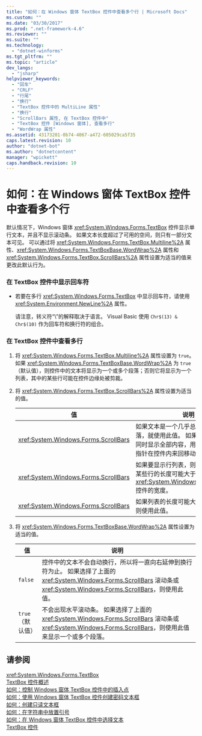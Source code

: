 ```yaml
---
title: "如何：在 Windows 窗体 TextBox 控件中查看多个行 | Microsoft Docs"
ms.custom: ""
ms.date: "03/30/2017"
ms.prod: ".net-framework-4.6"
ms.reviewer: ""
ms.suite: ""
ms.technology: 
  - "dotnet-winforms"
ms.tgt_pltfrm: ""
ms.topic: "article"
dev_langs: 
  - "jsharp"
helpviewer_keywords: 
  - "回车"
  - "CRLF"
  - "行尾"
  - "换行"
  - "TextBox 控件中的 MultiLine 属性"
  - "换行"
  - "ScrollBars 属性, 在 TextBox 控件中"
  - "TextBox 控件 [Windows 窗体], 查看多行"
  - "WordWrap 属性"
ms.assetid: 43173201-0b74-4067-a472-605029ca5f35
caps.latest.revision: 10
author: "dotnet-bot"
ms.author: "dotnetcontent"
manager: "wpickett"
caps.handback.revision: 10
---
```

# 如何：在 Windows 窗体 TextBox 控件中查看多个行
默认情况下，Windows 窗体 <xref:System.Windows.Forms.TextBox> 控件显示单行文本，并且不显示滚动条。  如果文本长度超过了可用的空间，则只有一部分文本可见。  可以通过将 <xref:System.Windows.Forms.TextBox.Multiline%2A> 属性、<xref:System.Windows.Forms.TextBoxBase.WordWrap%2A> 属性和 <xref:System.Windows.Forms.TextBox.ScrollBars%2A> 属性设置为适当的值来更改此默认行为。  
  
### 在 TextBox 控件中显示回车符  
  
-   若要在多行 <xref:System.Windows.Forms.TextBox> 中显示回车符，请使用 <xref:System.Environment.NewLine%2A> 属性。  
  
     请注意，转义符“\\”的解释取决于语言。  Visual Basic 使用 `Chr$(13) & Chr$(10)` 作为回车符和换行符的组合。  
  
### 在 TextBox 控件中查看多行  
  
1.  将 <xref:System.Windows.Forms.TextBox.Multiline%2A> 属性设置为 `true`。  如果 <xref:System.Windows.Forms.TextBoxBase.WordWrap%2A> 为 `true`（默认值），则控件中的文本将显示为一个或多个段落；否则它将显示为一个列表，其中的某些行可能在控件边缘处被剪裁。  
  
2.  将 <xref:System.Windows.Forms.TextBox.ScrollBars%2A> 属性设置为适当的值。  
  
    |值|说明|  
    |-------|--------|  
    |<xref:System.Windows.Forms.ScrollBars>|如果文本是一个几乎总能适合控件的段落，就使用此值。  如果文本太长，不能同时显示全部内容，用户可以使用鼠标指针在控件内来回移动。|  
    |<xref:System.Windows.Forms.ScrollBars>|如果要显示行列表，则使用此值；其中某些行的长度可能大于 <xref:System.Windows.Forms.TextBox> 控件的宽度。|  
    |<xref:System.Windows.Forms.ScrollBars>|如果列表的长度可能大于控件的高度，则使用此值。|  
  
3.  将 <xref:System.Windows.Forms.TextBoxBase.WordWrap%2A> 属性设置为适当的值。  
  
    |值|说明|  
    |-------|--------|  
    |`false`|控件中的文本不会自动换行，所以将一直向右延伸到换行符为止。  如果选择了上面的 <xref:System.Windows.Forms.ScrollBars> 滚动条或 <xref:System.Windows.Forms.ScrollBars>，则使用此值。|  
    |`true`（默认值）|不会出现水平滚动条。  如果选择了上面的 <xref:System.Windows.Forms.ScrollBars> 滚动条或 <xref:System.Windows.Forms.ScrollBars>，则使用此值来显示一个或多个段落。|  
  
## 请参阅  
 <xref:System.Windows.Forms.TextBox>   
 [TextBox 控件概述](../../../../docs/framework/winforms/controls/textbox-control-overview-windows-forms.md)   
 [如何：控制 Windows 窗体 TextBox 控件中的插入点](../../../../docs/framework/winforms/controls/how-to-control-the-insertion-point-in-a-windows-forms-textbox-control.md)   
 [如何：使用 Windows 窗体 TextBox 控件创建密码文本框](../../../../docs/framework/winforms/controls/how-to-create-a-password-text-box-with-the-windows-forms-textbox-control.md)   
 [如何：创建只读文本框](../../../../docs/framework/winforms/controls/how-to-create-a-read-only-text-box-windows-forms.md)   
 [如何：在字符串中放置引号](../../../../docs/framework/winforms/controls/how-to-put-quotation-marks-in-a-string-windows-forms.md)   
 [如何：在 Windows 窗体 TextBox 控件中选择文本](../../../../docs/framework/winforms/controls/how-to-select-text-in-the-windows-forms-textbox-control.md)   
 [TextBox 控件](../../../../docs/framework/winforms/controls/textbox-control-windows-forms.md)